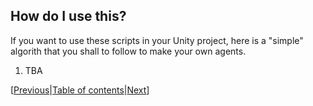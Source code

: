 ## How do I use this?

If you want to use these scripts in your Unity project, here is a "simple" algorith that you shall to follow to make your own agents.
1. TBA

[[Previous](https://github.com/KrylovBoris/Hierarchical-Task-Network-planner-for-Unity/blob/master/documentation/faq.md)|[Table of contents](https://github.com/KrylovBoris/Hierarchical-Task-Network-planner-for-Unity/blob/master/documentation/_table_of_contents.md)|[Next](https://github.com/KrylovBoris/Hierarchical-Task-Network-planner-for-Unity/blob/master/documentation/future.md)]
